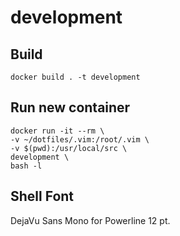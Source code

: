 # development

## Build

    docker build . -t development

## Run new container

    docker run -it --rm \
    -v ~/dotfiles/.vim:/root/.vim \
    -v $(pwd):/usr/local/src \
    development \
    bash -l

## Shell Font

DejaVu Sans Mono for Powerline 12 pt.

